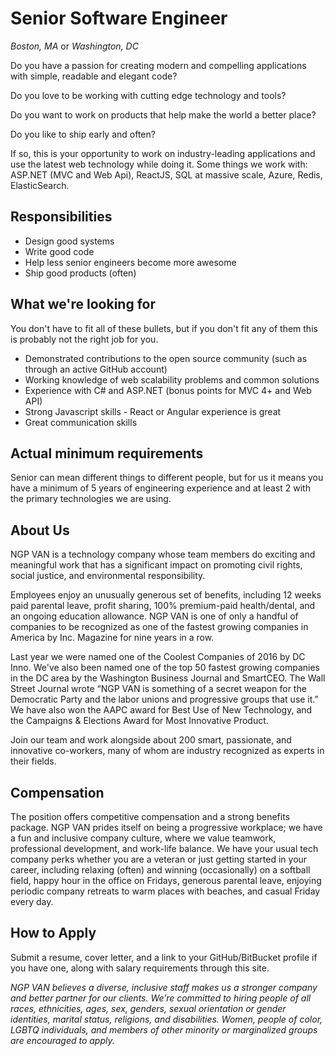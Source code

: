 # Senior Software Engineer
*Boston, MA* or *Washington, DC*

Do you have a passion for creating modern and compelling applications with simple, readable and elegant code?

Do you love to be working with cutting edge technology and tools?

Do you want to work on products that help make the world a better place?

Do you like to ship early and often?

If so, this is your opportunity to work on industry-leading applications and use the latest web technology while doing it.  Some things we work with: ASP.NET (MVC and Web Api), ReactJS, SQL at massive scale, Azure, Redis, ElasticSearch. 

## Responsibilities

* Design good systems
* Write good code
* Help less senior engineers become more awesome
* Ship good products (often)

## What we're looking for

You don't have to fit all of these bullets, but if you don't fit any of them this is probably not the right job for you.

* Demonstrated contributions to the open source community (such as through an active GitHub account)
* Working knowledge of web scalability problems and common solutions
* Experience with C# and ASP.NET (bonus points for MVC 4+ and Web API)
* Strong Javascript skills - React or Angular experience is great
* Great communication skills

## Actual minimum requirements

Senior can mean different things to different people, but for us it means you have a minimum of 5 years of engineering experience and at least 2 with the primary technologies we are using.

## About Us

NGP VAN is a technology company whose team members do exciting and meaningful work that has a significant impact on promoting civil rights, social justice, and environmental responsibility.

Employees enjoy an unusually generous set of benefits, including 12 weeks paid parental leave, profit sharing, 100% premium-paid health/dental, and an ongoing education allowance.  NGP VAN is one of only a handful of companies to be recognized as one of the fastest growing companies in America by Inc. Magazine for nine years in a row.

Last year we were named one of the Coolest Companies of 2016 by DC Inno. We've also been named one of the top 50 fastest growing companies in the DC area by the Washington Business Journal and SmartCEO. The Wall Street Journal wrote “NGP VAN is something of a secret weapon for the Democratic Party and the labor unions and progressive groups that use it.” We have also won the AAPC award for Best Use of New Technology, and the Campaigns & Elections Award for Most Innovative Product.

Join our team and work alongside about 200 smart, passionate, and innovative co-workers, many of whom are industry recognized as experts in their fields.

## Compensation

The position offers competitive compensation and a strong benefits package. NGP VAN prides itself on being a progressive workplace; we have a fun and inclusive company culture, where we value teamwork, professional development, and work-life balance. We have your usual tech company perks whether you are a veteran or just getting started in your career, including relaxing (often) and winning (occasionally) on a softball field, happy hour in the office on Fridays, generous parental leave, enjoying periodic company retreats to warm places with beaches, and casual Friday every day.

## How to Apply

Submit a resume, cover letter, and a link to your GitHub/BitBucket profile if you have one, along with salary requirements through this site.

_NGP VAN believes a diverse, inclusive staff makes us a stronger company and better partner for our clients. We’re committed to hiring people of all races, ethnicities, ages, sex, genders, sexual orientation or gender identities, marital status, religions, and disabilities.  Women, people of color, LGBTQ individuals, and members of other minority or marginalized groups are encouraged to apply._
